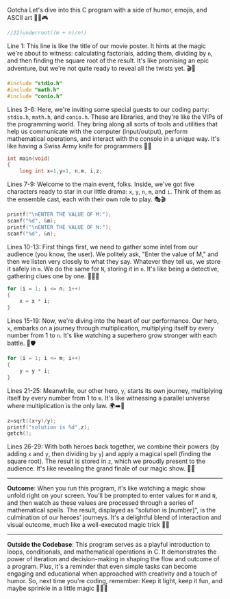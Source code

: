 Gotcha Let's dive into this C program with a side of humor, emojis, and ASCII art 🚀👾🎮

```c
//22)underroot((m + n)/n!)
```

Line 1: This line is like the title of our movie poster. It hints at the magic we're about to witness: calculating factorials, adding them, dividing by `n`, and then finding the square root of the result. It's like promising an epic adventure, but we're not quite ready to reveal all the twists yet. 🎬🔮

```c
#include "stdio.h"
#include "math.h"
#include "conio.h"
```

Lines 3-6: Here, we're inviting some special guests to our coding party: `stdio.h`, `math.h`, and `conio.h`. These are libraries, and they're like the VIPs of the programming world. They bring along all sorts of tools and utilities that help us communicate with the computer (input/output), perform mathematical operations, and interact with the console in a unique way. It's like having a Swiss Army knife for programmers 🧰🔧

```c
int main(void)
{
    long int x=1,y=1, n,m, i,z;
```

Lines 7-9: Welcome to the main event, folks. Inside, we've got five characters ready to star in our little drama: `x`, `y`, `n`, `m`, and `i`. Think of them as the ensemble cast, each with their own role to play. 🎭🎬

```c
printf("\nENTER THE VALUE OF M:");
scanf("%d", &m);
printf("\nENTER THE VALUE OF N:");
scanf("%d", &n);
```

Lines 10-13: First things first, we need to gather some intel from our audience (you know, the user). We politely ask, "Enter the value of M," and then we listen very closely to what they say. Whatever they tell us, we store it safely in `m`. We do the same for `N`, storing it in `n`. It's like being a detective, gathering clues one by one. 🔎🕵️‍♂️

```c
for (i = 1; i <= n; i++)
{
    x = x * i;
}
```

Lines 15-19: Now, we're diving into the heart of our performance. Our hero, `x`, embarks on a journey through multiplication, multiplying itself by every number from 1 to `n`. It's like watching a superhero grow stronger with each battle. 💪🛡️

```c
for (i = 1; i <= m; i++)
{
    y = y * i;
}
```

Lines 21-25: Meanwhile, our other hero, `y`, starts its own journey, multiplying itself by every number from 1 to `m`. It's like witnessing a parallel universe where multiplication is the only law. 🌍➡️🔢

```c
z=sqrt((x+y)/y);
printf("solution is %d",z);
getch();
```

Lines 26-29: With both heroes back together, we combine their powers (by adding `x` and `y`, then dividing by `y`) and apply a magical spell (finding the square root). The result is stored in `z`, which we proudly present to the audience. It's like revealing the grand finale of our magic show. 🎩✨

---

**Outcome**: When you run this program, it's like watching a magic show unfold right on your screen. You'll be prompted to enter values for `M` and `N`, and then watch as these values are processed through a series of mathematical spells. The result, displayed as "solution is [number]", is the culmination of our heroes' journeys. It's a delightful blend of interaction and visual outcome, much like a well-executed magic trick 🎩✨

---

**Outside the Codebase**: This program serves as a playful introduction to loops, conditionals, and mathematical operations in C. It demonstrates the power of iteration and decision-making in shaping the flow and outcome of a program. Plus, it's a reminder that even simple tasks can become engaging and educational when approached with creativity and a touch of humor. So, next time you're coding, remember: Keep it light, keep it fun, and maybe sprinkle in a little magic 🎉🦸‍♂️
